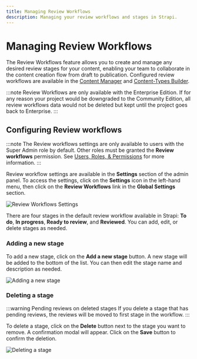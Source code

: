 ```yaml
---
title: Managing Review Workflows
description: Managing your review workflows and stages in Strapi.
---
```


# Managing Review Workflows <EnterpriseBadge /> <AlphaBadge />

The Review Workflows feature allows you to create and manage any desired review stages for your content, enabling your team to collaborate in the content creation flow from draft to publication. Configured review workflows are available in the [Content Manager](/user-docs/content-manager/reviewing-content) and [Content-Types Builder](/user-docs/content-type-builder).

:::note
Review Workflows are only available with the Enterprise Edition. If for any reason your project would be downgraded to the Community Edition, all review workflows data would not be deleted but kept until the project goes back to Enterprise.
:::

## Configuring Review workflows

:::note
The Review workflows settings are only available to users with the Super Admin role by default. Other roles must be granted the **Review workflows** permission. See [Users, Roles, & Permissions](/user-docs/users-roles-permissions) for more information.
:::

Review workflow settings are available in the **Settings** section of the admin panel. To access the settings, click on the **Settings** icon in the left-hand menu, then click on the **Review Workflows** link in the **Global Settings** section.

![Review Workflows Settings](/img/assets/review-workflows/review-workflows.png)

There are four stages in the default review workflow available in Strapi: **To do**, **In progress**, **Ready to review**, and **Reviewed**. You can add, edit, or delete stages as needed. 

### Adding a new stage

To add a new stage, click on the **Add a new stage** button. A new stage will be added to the bottom of the list. You can then edit the stage name and description as needed.

![Adding a new stage](/img/assets/review-workflows/add-stage.png)

### Deleting a stage

:::warning Pending reviews on deleted stages
If you delete a stage that has pending reviews, the reviews will be moved to first stage in the workflow.
:::

To delete a stage, click on the **Delete** button next to the stage you want to remove. A confirmation modal will appear. Click on the **Save** button to confirm the deletion.

![Deleting a stage](/img/assets/review-workflows/delete-stage.png)
